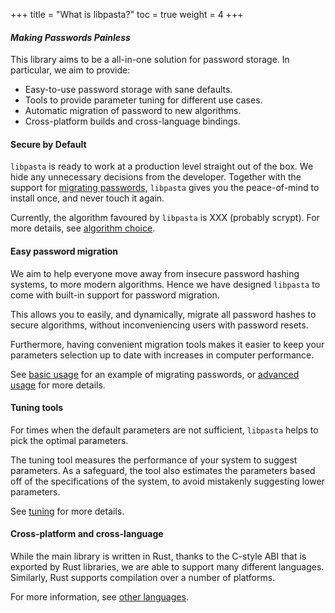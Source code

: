 +++
title = "What is libpasta?"
toc = true
weight = 4
+++

#### _Making Passwords Painless_

This library aims to be a all-in-one solution for password storage. In
particular, we aim to provide:

 - Easy-to-use password storage with sane defaults.
 - Tools to provide parameter tuning for different use cases.
 - Automatic migration of password to new algorithms.
 - Cross-platform builds and cross-language bindings.

#### Secure by Default

`libpasta` is ready to work at a production level straight out of the box. We
hide any unnecessary decisions from the developer. Together with the support for
[migrating passwords](#easy-password-migration), `libpasta` gives you the
peace-of-mind to install once, and never touch it again.

Currently, the algorithm favoured by `libpasta` is XXX (probably scrypt).
For more details, see [algorithm choice](../../technical-details/algorithm-choice).


#### Easy password migration

We aim to help everyone move away from insecure password hashing systems, 
to more modern algorithms. Hence we have designed `libpasta` to come with 
built-in support for password migration.

This allows you to easily, and dynamically, migrate all password hashes to
secure algorithms, without inconveniencing users with password resets.

Furthermore, having convenient migration tools makes it easier to keep your
parameters selection up to date with increases in computer performance.

See [basic usage](../basic-usage#password-migration) for an example of 
migrating passwords, or [advanced usage](../../advanced/migration/) for more 
details.

#### Tuning tools

For times when the default parameters are not sufficient, `libpasta` helps to
pick the optimal parameters.

The tuning tool measures the performance of your system to suggest parameters.
As a safeguard, the tool also estimates the parameters based off of the 
specifications of the system, to avoid mistakenly suggesting lower parameters.

See [tuning](../../tuning) for more details.

#### Cross-platform and cross-language

While the main library is written in Rust, thanks to the C-style ABI that is
exported by Rust libraries, we are able to support many different languages.
Similarly, Rust supports compilation over a number of platforms.

For more information, see [other languages](../../other-languages).